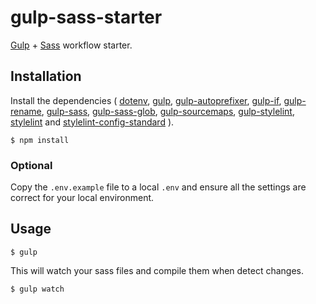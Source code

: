 # gulp-sass-starter

[Gulp](http://gulpjs.com) + [Sass](https://sass-lang.com/) workflow starter.

## Installation

Install the dependencies (
[dotenv](https://github.com/motdotla/dotenv),
[gulp](https://github.com/gulpjs/gulp),
[gulp-autoprefixer](https://github.com/sindresorhus/gulp-autoprefixer),
[gulp-if](https://github.com/robrich/gulp-if),
[gulp-rename](https://github.com/hparra/gulp-rename),
[gulp-sass](https://github.com/dlmanning/gulp-sass),
[gulp-sass-glob](https://github.com/mikevercoelen/gulp-sass-glob),
[gulp-sourcemaps](https://github.com/floridoo/gulp-sourcemaps),
[gulp-stylelint](https://github.com/olegskl/gulp-stylelint),
[stylelint](https://github.com/stylelint/stylelint) and
[stylelint-config-standard](https://github.com/stylelint/stylelint-config-standard)
).

```
$ npm install
```

### Optional

Copy the ```.env.example``` file to a local ```.env``` and ensure all the settings are correct for your local environment.

## Usage

```
$ gulp
```

This will watch your sass files and compile them when detect changes.

```
$ gulp watch
```
